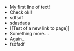 - My first line of text!
- Check ok!!
- sdfsdf
- sdasdada
- [[Test of a new link to page]]
- Something more....
- Again...
- fsdfsdf